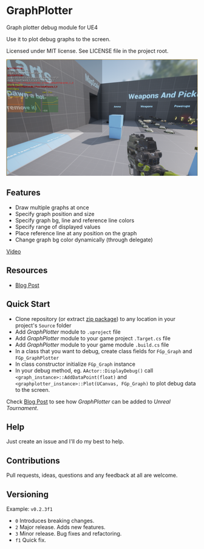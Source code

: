 # GraphPlotter
Graph plotter debug module for UE4

Use it to plot debug graphs to the screen.

Licensed under MIT license. See LICENSE file in the project root.

![AnimationPath Tools](/Resources/cover_screenshot.png?raw=true "UE4 GraphPlotter graphs in Unreal Tournament")

Features
--------

- Draw multiple graphs at once
- Specify graph position and size
- Specify graph bg, line and reference line colors
- Specify range of displayed values
- Place reference line at any position on the graph
- Change graph bg color dynamically (through delegate)

[Video](https://youtu.be/AEIqbp3qvms "UE4 GraphPlotter module")<br>

Resources
---
* [Blog Post](https://wordpress.com/post/bartlomiejwolk.wordpress.com/1174)    

Quick Start
------------------

- Clone repository (or extract [zip package](https://github.com/bartlomiejwolk/GraphPlotter/archive/master.zip)) to any location in your project's `Source` folder
- Add _GraphPlotter_ module to `.uproject` file
- Add _GraphPlotter_ module to your game project  `.Target.cs` file
- Add _GraphPlotter_ module to your game module `.build.cs` file
- In a class that you want to debug, create class fields for `FGp_Graph` and `FGp_GraphPlotter`
- In class constructor initialize `FGp_Graph` instance
- In your debug method, eg. `AActor::DisplayDebug()` call `<graph_instance>::AddDataPoint(float)` and `<graphplotter_instance>::Plot(UCanvas, FGp_Graph)`
to plot debug data to the screen.

Check [Blog Post](https://wordpress.com/post/bartlomiejwolk.wordpress.com/1174) to see how _GraphPlotter_ can be added to _Unreal Tournament_.

Help
-----

Just create an issue and I'll do my best to help.

Contributions
------------

Pull requests, ideas, questions and any feedback at all are welcome.

Versioning
----------

Example: `v0.2.3f1`

- `0` Introduces breaking changes.
- `2` Major release. Adds new features.
- `3` Minor release. Bug fixes and refactoring.
- `f1` Quick fix.
